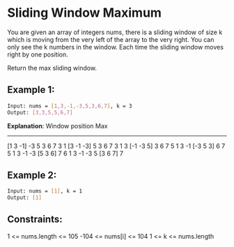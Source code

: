 # Sliding Window Maximum

You are given an array of integers nums, there is a sliding window of size k which is moving from the very left of the array to the very right. You can only see the k numbers in the window. Each time the sliding window moves right by one position.

Return the max sliding window.

## Example 1:

```bash
Input: nums = [1,3,-1,-3,5,3,6,7], k = 3
Output: [3,3,5,5,6,7]
```

**Explanation**: 
Window position                Max
---------------               -----
[1  3  -1] -3  5  3  6  7       3
 1 [3  -1  -3] 5  3  6  7       3
 1  3 [-1  -3  5] 3  6  7       5
 1  3  -1 [-3  5  3] 6  7       5
 1  3  -1  -3 [5  3  6] 7       6
 1  3  -1  -3  5 [3  6  7]      7

## Example 2:

```bash
Input: nums = [1], k = 1
Output: [1]
```

## Constraints:

1 <= nums.length <= 105
-104 <= nums[i] <= 104
1 <= k <= nums.length